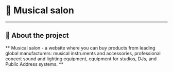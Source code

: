 # &#127928; Musical salon
---
## &#127932; About the project  
** Musical salon - a website where you can buy products from leading global manufacturers: musical instruments and accessories, professional concert sound and lighting equipment, equipment for studios, DJs, and Public Address systems. **

